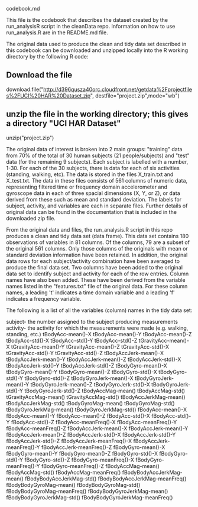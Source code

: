 codebook.md

This file is the codebook that describes the dataset created by the run_analysisR script in the cleanData repo. Information on how to use run_analysis.R are in the README.md file.

The original data used to produce the clean and tidy data set described in this codebook can be downloaded and unzipped locally into the R working directory by the following R code:

## Download the file
download.file("http://d396qusza40orc.cloudfront.net/getdata%2Fprojectfiles%2FUCI%20HAR%20Dataset.zip",
	destfile="project.zip",mode="wb")
## unzip the file in the working directory; this gives a directory "UCI HAR Dataset"
unzip("project.zip") 

The original data of interest is broken into 2 main groups: "training" data from 70% of the total of 30 human subjects (21 people/subjects) and "test" data (for the remaining 9 subjects). Each subject is labelled with a number, 1-30. For each of the 30 subjects, there is data for each of six activities (standing, walking, etc). The data is stored in the files X_train.txt and X_test.txt. The data in these files consists of 561 columns of numeric data, representing filtered time or frequency domain accelerometer and gyroscope data in each of three spacial dimensions (X, Y, or Z), or data derived from these such as mean and standard deviation. The labels for subject, activity, and variables are each in separate files. Further details of original data can be found in the documentation that is included in the downloaded zip file.

From the original data and files, the run_analysis.R script in this repo produces a clean and tidy data set (data frame). This data set contains 180 observations of variables in 81 columns. Of the columns, 79 are a subset of the original 561 columns. Only those columns of the originals with mean or standard deviation information have been retained. In addition, the original data rows for each subject/activity combination have been averaged to produce the final data set. Two columns have been added to the original data set to identify subject and activity for each of the row entries. Column names have also been added. These have been derived from the variable names listed in the "features.txt" file of the original data. For these column names, a leading 't' indicates a time domain variable and a leading 'f' indicates a frequency variable.

The following is a list of all the variables (column) names in the tidy data set:

subject- the number assigned to the subject producing measurements
activity- the activity for which the measurements were made (e.g. walking, standing, etc.)
tBodyAcc-mean()-X
tBodyAcc-mean()-Y
tBodyAcc-mean()-Z
tBodyAcc-std()-X
tBodyAcc-std()-Y
tBodyAcc-std()-Z
tGravityAcc-mean()-X
tGravityAcc-mean()-Y
tGravityAcc-mean()-Z
tGravityAcc-std()-X
tGravityAcc-std()-Y
tGravityAcc-std()-Z
tBodyAccJerk-mean()-X
tBodyAccJerk-mean()-Y
tBodyAccJerk-mean()-Z
tBodyAccJerk-std()-X
tBodyAccJerk-std()-Y
tBodyAccJerk-std()-Z
tBodyGyro-mean()-X
tBodyGyro-mean()-Y
tBodyGyro-mean()-Z
tBodyGyro-std()-X
tBodyGyro-std()-Y
tBodyGyro-std()-Z
tBodyGyroJerk-mean()-X
tBodyGyroJerk-mean()-Y
tBodyGyroJerk-mean()-Z
tBodyGyroJerk-std()-X
tBodyGyroJerk-std()-Y
tBodyGyroJerk-std()-Z
tBodyAccMag-mean()
tBodyAccMag-std()
tGravityAccMag-mean()
tGravityAccMag-std()
tBodyAccJerkMag-mean()
tBodyAccJerkMag-std()
tBodyGyroMag-mean()
tBodyGyroMag-std()
tBodyGyroJerkMag-mean()
tBodyGyroJerkMag-std()
fBodyAcc-mean()-X
fBodyAcc-mean()-Y
fBodyAcc-mean()-Z
fBodyAcc-std()-X
fBodyAcc-std()-Y
fBodyAcc-std()-Z
fBodyAcc-meanFreq()-X
fBodyAcc-meanFreq()-Y
fBodyAcc-meanFreq()-Z
fBodyAccJerk-mean()-X
fBodyAccJerk-mean()-Y
fBodyAccJerk-mean()-Z
fBodyAccJerk-std()-X
fBodyAccJerk-std()-Y
fBodyAccJerk-std()-Z
fBodyAccJerk-meanFreq()-X
fBodyAccJerk-meanFreq()-Y
fBodyAccJerk-meanFreq()-Z
fBodyGyro-mean()-X
fBodyGyro-mean()-Y
fBodyGyro-mean()-Z
fBodyGyro-std()-X
fBodyGyro-std()-Y
fBodyGyro-std()-Z
fBodyGyro-meanFreq()-X
fBodyGyro-meanFreq()-Y
fBodyGyro-meanFreq()-Z
fBodyAccMag-mean()
fBodyAccMag-std()
fBodyAccMag-meanFreq()
fBodyBodyAccJerkMag-mean()
fBodyBodyAccJerkMag-std()
fBodyBodyAccJerkMag-meanFreq()
fBodyBodyGyroMag-mean()
fBodyBodyGyroMag-std()
fBodyBodyGyroMag-meanFreq()
fBodyBodyGyroJerkMag-mean()
fBodyBodyGyroJerkMag-std()
fBodyBodyGyroJerkMag-meanFreq()
